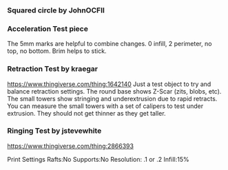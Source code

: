 ### Squared circle by JohnOCFII

### Acceleration Test piece
The 5mm marks are helpful to combine changes. 0 infill, 2 perimeter, no top, no bottom. Brim helps to stick.

### Retraction Test by kraegar
https://www.thingiverse.com/thing:1642140
Just a test object to try and balance retraction settings. The round base shows Z-Scar (zits, blobs, etc). The small towers show stringing and underextrusion due to rapid retracts. You can measure the small towers with a set of calipers to test under extrusion. They should not get thinner as they get taller.

### Ringing Test by jstevewhite
https://www.thingiverse.com/thing:2866393

Print Settings
Rafts:No
Supports:No
Resolution: .1 or .2
Infill:15%

